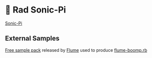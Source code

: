 # 🎹 Rad Sonic-Pi

[Sonic-Pi](https://sonic-pi.net/)

## External Samples

[Free sample pack](https://edm.com/news/flume-sounds-sample-pack) released by [Flume](https://flumemusic.com/) used to produce [flume-boomp.rb]("https://github.com/burntsugar/rad-sonic-pi/blob/7043bc18567f5146f80bd840a6d7e5a4613992c0/flume-boomp.rb")